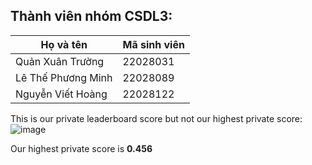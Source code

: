 ## Thành viên nhóm CSDL3:
| Họ và tên      | Mã sinh viên                                                     |
|-----------------|-----------------------------------------------------------|
| Quản Xuân Trường| 22028031                                          |
| Lê Thế Phương Minh| 22028089                                        |
| Nguyễn Viết Hoàng| 22028122                                         |

This is our private leaderboard score but not our highest private score:
![image](https://github.com/user-attachments/assets/fdbb5fb0-a5b0-402c-b355-a668478e3f65)

Our highest private score is **0.456**
